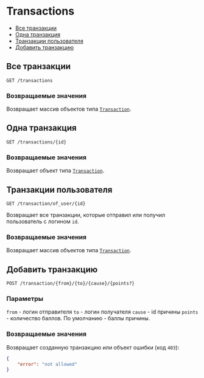 # Transactions

- [Все транзакции](all)
- [Одна транзакция](one)
- [Транзакции пользователя](of_user)
- [Добавить транзакцию](add)

<a name="all"></a>
## Все транзакции

```http
GET /transactions
```

### Возвращаемые значения

Возвращает массив объектов типа [`Transaction`](resources/transaction).

<a name="one"></a>
## Одна транзакция

```http
GET /transactions/{id}
```

### Возвращаемые значения

Возвращает объект типа [`Transaction`](resources/transaction).

<a name="of_user"></a>
## Транзакции пользователя

```
GET /transaction/of_user/{id}
```

Возвращает все транзакции, которые отправил или получил пользователь с логином `id`.

### Возвращаемые значения

Возвращает массив объектов типа [`Transaction`](resources/transaction).

<a name="add"></a>
## Добавить транзакцию

```
POST /transaction/{from}/{to}/{cause}/{points?}
```

### Параметры

`from` - логин отправителя
`to` - логин получателя
`cause` - id причины
`points` - количество баллов. По умолчанию - баллы причины.

### Возвращаемые значения

Возвращает созданную транзакцию или объект ошибки (код `403`):
```json
{
    "error": "not allowed"
}
```
